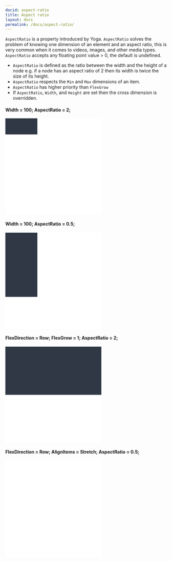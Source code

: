 ```yaml
---
docid: aspect-ratio
title: Aspect ratio
layout: docs
permalink: /docs/aspect-ratio/
---
```


`AspectRatio` is a property introduced by Yoga. `AspectRatio` solves the problem of knowing one dimension of an element and an aspect ratio, this is very common when it comes to videos, images, and other media types. `AspectRatio` accepts any floating point value > 0, the default is undefined.

- `AspectRatio` is defined as the ratio between the width and the height of a node e.g. if a node has an aspect ratio of 2 then its width is twice the size of its height.
- `AspectRatio` respects the `Min` and `Max` dimensions of an item.
- `AspectRatio` has higher priority than `FlexGrow`
- If `AspectRatio`, `Width`, and `Height` are set then the cross dimension is overridden.

#### Width = 100; AspectRatio = 2;

<div class="yoga" style="align-items: flex-start;">
  <div class="yoga sample" style="background-color: white; width: 300px; height: 300px;">
    <div class="yoga" style="background-color: #303846; width: 100px; height: 50px;"></div>
  </div>
</div>

#### Width = 100; AspectRatio = 0.5;

<div class="yoga" style="align-items: flex-start;">
  <div class="yoga sample" style="background-color: white; width: 300px; height: 300px;">
    <div class="yoga" style="background-color: #303846; width: 100px; height: 200px;"></div>
  </div>
</div>

#### FlexDirection = Row; FlexGrow = 1; AspectRatio = 2;

<div class="yoga" style="align-items: flex-start;">
  <div class="yoga sample" style="background-color: white; width: 300px; height: 300px; flex-direction: row;">
    <div class="yoga" style="background-color: #303846; flex-grow: 1; height: 150px;"></div>
  </div>
</div>

#### FlexDirection = Row; AlignItems = Stretch; AspectRatio = 0.5;

<div class="yoga" style="align-items: flex-start;">
  <div class="yoga sample" style="background-color: white; width: 300px; height: 300px; flex-direction: row;">
    <div class="yoga" style="background-color: #303846; width: 150px;"></div>
  </div>
</div>
